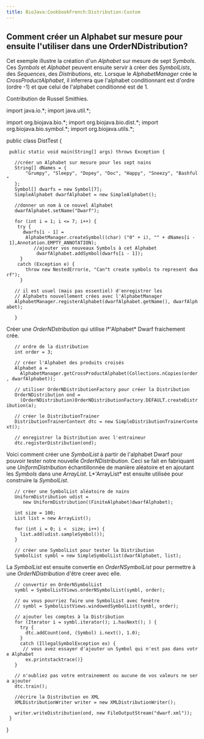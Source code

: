 ```yaml
---
title: BioJava:CookbookFrench:Distribution:Custom
---
```


Comment créer un Alphabet sur mesure pour ensuite l'utiliser dans une OrderNDistribution?
-----------------------------------------------------------------------------------------

Cet exemple illustre la création d'un *Alphabet* sur mesure de sept
*Symbols*. Ces *Symbols* et *Alphabet* peuvent ensuite servir à créer
des *SymbolLists*, des *Sequences*, des *Distributions*, etc. Lorsque le
*AlphabetManager* crée le *CrossProductAlphabet*, il inferrera que
l'alphabet conditionnant est d'ordre (ordre -1) et que celui de
l'alphabet conditionné est de 1.

Contribution de Russel Smithies.

<java> import java.io.\*; import java.util.\*;

import org.biojava.bio.\*; import org.biojava.bio.dist.\*; import
org.biojava.bio.symbol.\*; import org.biojava.utils.\*;

public class DistTest {

` public static void main(String[] args) throws Exception {`

`   //créer un Alphabet sur mesure pour les sept nains`  
`   String[] dNames = {`  
`       "Grumpy", "Sleepy", "Dopey", "Doc", "Happy", "Sneezy", "Bashful"`  
`   };`  
`   Symbol[] dwarfs = new Symbol[7];`  
`   SimpleAlphabet dwarfAlphabet = new SimpleAlphabet();`

`   //donner un nom à ce nouvel Alphabet`  
`   dwarfAlphabet.setName("Dwarf");`

`   for (int i = 1; i <= 7; i++) {`  
`    try {`  
`      dwarfs[i - 1] = `  
`       AlphabetManager.createSymbol((char) ("0" + i), "" + dNames[i - 1],Annotation.EMPTY_ANNOTATION);`  
`          //ajouter vos nouveaux Symbols à cet Alphabet`  
`           dwarfAlphabet.addSymbol(dwarfs[i - 1]);`  
`     }`  
`    catch (Exception e) {`  
`       throw new NestedError(e, "Can"t create symbols to represent dwarf");`  
`     }`

`   // il est usuel (mais pas essentiel) d'enregistrer les `  
`   // Alphabets nouvellement crées avec l'AlphabetManager`  
`   AlphabetManager.registerAlphabet(dwarfAlphabet.getName(), dwarfAlphabet);`

`   }`

</java>

Créer une *OrderNDstribution* qui utilise l*'Alphabet* Dwarf fraichement
crée.

<java>

`   // ordre de la distribution`  
`   int order = 3;`

`   // créer l'Alphabet des produits croisés`  
`   Alphabet a = `  
`     AlphabetManager.getCrossProductAlphabet(Collections.nCopies(order, dwarfAlphabet));`

`   // utiliser OrderNDistributionFactory pour créer la Distribution`  
`   OrderNDistribution ond = `  
`     (OrderNDistribution)OrderNDistributionFactory.DEFAULT.createDistribution(a);`

`   // créer le DistributionTrainer`  
`   DistributionTrainerContext dtc = new SimpleDistributionTrainerContext();`

`   // enregistrer la Distribution avec l'entraineur`  
`   dtc.registerDistribution(ond);`

</java>

Voici comment créer une *SymbolList* à partir de l'alphabet Dwarf pour
pouvoir tester notre nouvelle *OrderNDistribution*. Ceci se fait en
fabriquant une *UniformDistribution* échantillonnée de manière aléatoire
et en ajoutant les *Symbols* dans une *ArrayList*. L*'ArrayList* est
ensuite utilisée pour construire la *SymbolList*.

<java>

`   // créer une SymbolList aléatoire de nains`  
`   UniformDistribution udist = `  
`      new UniformDistribution((FiniteAlphabet)dwarfAlphabet);`

`   int size = 100;`  
`   List list = new ArrayList();`

`   for (int i = 0; i <  size; i++) {`  
`     list.add(udist.sampleSymbol());`  
`   }`

`   // créer une SymbolList pour tester la Distribution`  
`   SymbolList symbl = new SimpleSymbolList(dwarfAlphabet, list);`

</java>

La *SymbolList* est ensuite convertie en *OrderNSymbolList* pour
permettre à une *OrderNDistribution* d'être creer avec elle.

<java>

`   // convertir en OrderNSymbolList`  
`   symbl = SymbolListViews.orderNSymbolList(symbl, order);`

`   // ou vous pourriez faire une SymbolList avec fenètre`  
`   // symbl = SymbolListViews.windowedSymbolList(symbl, order);`

`   // ajouter les comptes à la Distribution`  
`   for (Iterator i = symbl.iterator(); i.hasNext(); ) {`  
`     try {`  
`       dtc.addCount(ond, (Symbol) i.next(), 1.0);`  
`     }`  
`     catch (IllegalSymbolException ex) {`  
`      // vous avez essayer d'ajouter un Symbol qui n'est pas dans votre Alphabet`  
`       ex.printstacktrace()}`  
`   }`

`   // n'oubliez pas votre entrainement ou aucune de vos valeurs ne sera ajouter`  
`   dtc.train();`

`   //écrire la Distribution en XML`  
`   XMLDistributionWriter writer = new XMLDistributionWriter();`

`   writer.writeDistribution(ond, new FileOutputStream("dwarf.xml"));`  
` }`

} </java>
